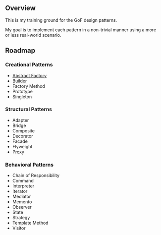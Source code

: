 ## Overview

This is my training ground for the GoF design patterns. 

My goal is to implement each pattern in a non-trivial manner using a more or less real-world scenario.

## Roadmap

### Creational Patterns

* [Abstract Factory](https://github.com/mandlm/DesignPatterns/tree/master/Abstract%20Factory/HouseFactory)
* [Builder](https://github.com/mandlm/DesignPatterns/tree/master/Builder/SceneExporter)
* Factory Method
* Prototype
* Singleton

### Structural Patterns

* Adapter
* Bridge
* Composite
* Decorator
* Facade
* Flyweight
* Proxy

### Behavioral Patterns

* Chain of Responsibility
* Command
* Interpreter
* Iterator
* Mediator
* Memento
* Observer
* State
* Strategy
* Template Method
* Visitor
